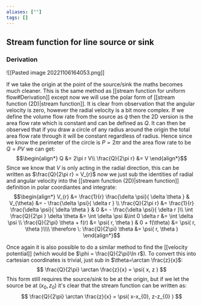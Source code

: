 ```yaml
---
aliases: [""]
tags: []
---
```


## Stream function for line source or sink

### Derivation

![[Pasted image 20221106164053.png]]

If we take the origin at the point of the source/sink the maths becomes much cleaner. This is the same method as [[stream function for uniform flow#Derivation]] except now we will use the polar form of [[stream function (2D)|stream function]]. It is clear from observation that the angular velocity is zero, however the radial velocity is a bit more complex.
If we define the volume flow rate from the source as $\dot{q}$ then the 2D version is the area flow rate which is constant and can be defined as $Q$. It can then be observed that if you draw a circle of any radius around the origin the total area flow rate through it will be constant regardless of radius. Hence since we know the perimeter of the circle is $P=2\pi r$ and the area flow rate to be $Q=PV$ we can get:
$$\begin{align*}
Q &=  2\pi r V\\
\frac{Q}{2\pi r} &= V
\end{align*}$$
Since we know that $V$ is only acting in the radial direction, this can be written as $\frac{Q}{2\pi r}  = V_{r}$ now we just sub the identities of radial and angular velocity into the [[stream function (2D)|stream function]] definition in polar coordiantes and integrate:
$$\begin{align*}
 V_{r} &= \frac{1}{r} \frac{\delta \psi}{ \delta \theta } & V_{\theta} &= - \frac{\delta \psi}{ \delta r } \\
\frac{Q}{2\pi r} &= \frac{1}{r} \frac{\delta \psi}{ \delta \theta } & 0 &= - \frac{\delta \psi}{ \delta r }\\
\int \frac{Q}{2\pi  } \delta \theta &=  \int \delta \psi  &\int 0 \delta r &= \int \delta \psi  \\
 \frac{Q}{2\pi} \theta + f(r) &= \psi( r, \theta ) & 0 + f(\theta) &= \psi( r, \theta )\\\\
\therefore \: \frac{Q}{2\pi} \theta  &= \psi( r, \theta )
\end{align*}$$

Once again it is also possible to do a similar method to find the [[velocity potential]] (which would be $\phi = \frac{Q}{2\pi}\ln r$). To convert this into cartesian coordinates is trivial, just sub in $\theta=\arctan \frac{z}{x}$:
$$ \frac{Q}{2\pi} \arctan \frac{z}{x}  = \psi( x, z ) $$
This form still requires the source/sink to be at the origin, but if we let the source be at $(x_{0},z_{0})$ it's clear that the stream function can be written as:
$$ \frac{Q}{2\pi} \arctan \frac{z}{x}  = \psi( x-x_{0}, z-z_{0} ) $$